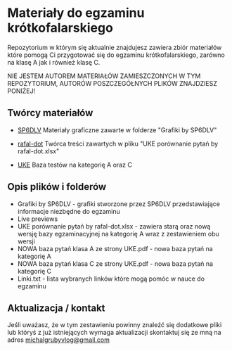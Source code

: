 
# Materiały do egzaminu krótkofalarskiego

Repozytorium w którym się aktualnie znajdujesz zawiera zbiór materiałów które pomogą Ci przygotować się do egzaminu krótkofalarskiego, zarówno na klasę A jak i również klasę C. 

NIE JESTEM AUTOREM MATERIAŁÓW ZAMIESZCZONYCH W TYM REPOZYTORIUM, AUTORÓW POSZCZEGÓŁNYCH PLIKÓW ZNAJDZIESZ PONIŻEJ!




## Twórcy materiałów

- [SP6DLV](https://test.sp6dlv.pl/) Materiały graficzne zawarte w folderze "Grafiki by SP6DLV"

- [rafal-dot](https://github.com/rafal-dot/UKE-nowe-pytania/tree/main) Twórca treści zawartych w pliku "UKE porównanie pytań by rafal-dot.xlsx"

- [UKE](https://bip.uke.gov.pl/swiadectwa-operatora-urzadzen-radiowych-tresci/swiadectwa-amatorskie,3.html) Baza testów na kategorię A oraz C





## Opis plików i folderów

- Grafiki by SP6DLV - grafiki stworzone przez SP6DLV przedstawiające informacje niezbędne do egzaminu
- Live previews
- UKE porównanie pytań by rafal-dot.xlsx - zawiera starą oraz nową wersję bazy egzaminacyjnej na kategorię A wraz z zestawieniem obu wersji
- NOWA baza pytań klasa A ze strony UKE.pdf - nowa baza pytań na kategorię A
- NOWA baza pytań klasa C ze strony UKE.pdf - nowa baza pytań na kategorię C
- Linki.txt - lista wybranych linków które mogą pomóc w nauce do egzaminu


## Aktualizacja / kontakt

Jeśli uważasz, że w tym zestawieniu powinny znaleźć się dodatkowe pliki lub któryś z już istniejących wymaga aktualizacji skontaktuj się ze mną na adres michalgrubyvlog@gmail.com

